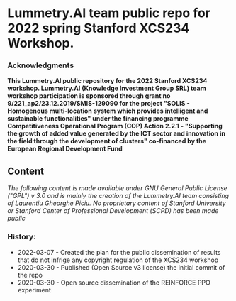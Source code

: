 # Lummetry.AI team public repo for 2022 spring Stanford XCS234 Workshop.

### Acknowledgments
**This Lummetry.AI public repository for the 2022 Stanford XCS234 workshop. Lummetry.AI (Knowledge Investment Group SRL) team workshop participation is sponsored through grant no 9/221_ap2/23.12.2019/SMIS-129090 for the project "SOLIS - Homogenous multi-location system which provides intelligent and sustainable functionalities" under the financing programme Competitiveness Operational Program (COP) Action 2.2.1 - "Supporting the growth of added value generated by the ICT sector and innovation in the field through the development of clusters" co-financed by the European Regional Development Fund**

## Content

_The following content is made available under GNU General Public License ("GPL") v 3.0 and is mainly the creation of the Lummetry.AI team consisting of Laurentiu Gheorghe Piciu. No proprietary content of Stanford University or Stanford Center of Professional Development (SCPD) has been made public_

### History:

 - 2022-03-07 - Created the plan for the public dissemination of results that do not infrige any copyright regulation of the XCS234 workshop
 - 2020-03-30 - Published (Open Source v3 license) the initial commit of the repo
 - 2020-03-30 - Open source dissemination of the REINFORCE PPO experiment
